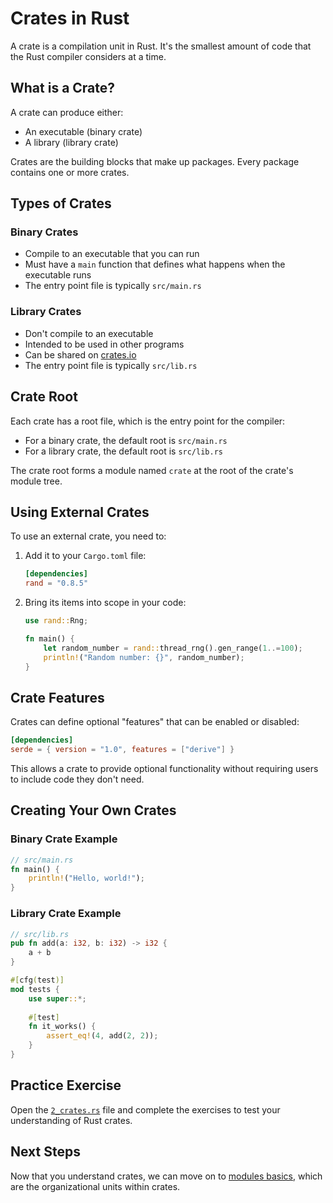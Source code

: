 # Crates in Rust

A crate is a compilation unit in Rust. It's the smallest amount of code that the Rust compiler considers at a time.

## What is a Crate?

A crate can produce either:
- An executable (binary crate)
- A library (library crate)

Crates are the building blocks that make up packages. Every package contains one or more crates.

## Types of Crates

### Binary Crates

- Compile to an executable that you can run
- Must have a `main` function that defines what happens when the executable runs
- The entry point file is typically `src/main.rs`

### Library Crates

- Don't compile to an executable
- Intended to be used in other programs
- Can be shared on [crates.io](https://crates.io)
- The entry point file is typically `src/lib.rs`

## Crate Root

Each crate has a root file, which is the entry point for the compiler:

- For a binary crate, the default root is `src/main.rs`
- For a library crate, the default root is `src/lib.rs`

The crate root forms a module named `crate` at the root of the crate's module tree.

## Using External Crates

To use an external crate, you need to:

1. Add it to your `Cargo.toml` file:
   ```toml
   [dependencies]
   rand = "0.8.5"
   ```

2. Bring its items into scope in your code:
   ```rust
   use rand::Rng;
   
   fn main() {
       let random_number = rand::thread_rng().gen_range(1..=100);
       println!("Random number: {}", random_number);
   }
   ```

## Crate Features

Crates can define optional "features" that can be enabled or disabled:

```toml
[dependencies]
serde = { version = "1.0", features = ["derive"] }
```

This allows a crate to provide optional functionality without requiring users to include code they don't need.

## Creating Your Own Crates

### Binary Crate Example

```rust
// src/main.rs
fn main() {
    println!("Hello, world!");
}
```

### Library Crate Example

```rust
// src/lib.rs
pub fn add(a: i32, b: i32) -> i32 {
    a + b
}

#[cfg(test)]
mod tests {
    use super::*;
    
    #[test]
    fn it_works() {
        assert_eq!(4, add(2, 2));
    }
}
```

## Practice Exercise

Open the [`2_crates.rs`](./2_crates.rs) file and complete the exercises to test your understanding of Rust crates.

## Next Steps

Now that you understand crates, we can move on to [modules basics](../03_modules_basics/README.md), which are the organizational units within crates. 